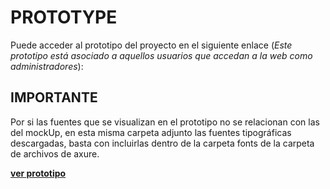 # PROTOTYPE

Puede acceder al prototipo del proyecto en el siguiente enlace (*Este prototipo está asociado a aquellos usuarios que accedan a la web como administradores*):

## IMPORTANTE

Por si las fuentes que se visualizan en el prototipo no se relacionan con las del mockUp, en esta misma carpeta adjunto las fuentes tipográficas descargadas, basta con incluirlas dentro de la carpeta fonts de la carpeta de archivos de axure.

**[ver prototipo](https://cdqzlk.axshare.com)**